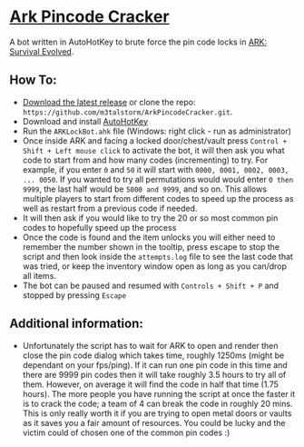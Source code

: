 # [Ark Pincode Cracker](https://github.com/m3talstorm/ArkPincodeCracker)

A bot written in AutoHotKey to brute force the pin code locks in [ARK: Survival Evolved](http://www.playark.com/).

## How To:

* [Download the latest release](https://github.com/m3talstorm/ArkPincodeCracker/archive/master.zip) or clone the repo: `https://github.com/m3talstorm/ArkPincodeCracker.git`.
* Download and install [AutoHotKey](http://ahkscript.org/download/ahk-install.exe)
* Run the `ARKLockBot.ahk` file (Windows: right click - run as administrator)
* Once inside ARK and facing a locked door/chest/vault press `Control + Shift + Left mouse click` to activate the bot, it will then ask you what code to start from and how many codes (incrementing) to try.
For example, if you enter `0` and `50` it will start with `0000, 0001, 0002, 0003, ... 0050`. If you wanted to try all permutations would would enter `0 then 9999`, the last half would be `5000 and 9999`, and so on.
This allows multiple players to start from different codes to speed up the process as well as restart from a previous code if needed.
* It will then ask if you would like to try the 20 or so most common pin codes to hopefully speed up the process
* Once the code is found and the item unlocks you will either need to remember the number shown in the tooltip, press escape to stop the script and then look inside the `attempts.log` file to see the
last code that was tried, or keep the inventory window open as long as you can/drop all items.
* The bot can be paused and resumed with `Controls + Shift + P` and stopped by pressing `Escape`


## Additional information:

* Unfortunately the script has to wait for ARK to open and render then close the pin code dialog which takes time, roughly 1250ms (might be dependant on your fps/ping).
If it can run one pin code in this time and there are 9999 pin codes then it will take roughly 3.5 hours to try all of them. However, on average it will find the code in half that time (1.75 hours).
The more people you have running the script at once the faster it is to crack the code; a team of 4 can break the code in roughly 20 mins.
This is only really worth it if you are trying to open metal doors or vaults as it saves you a fair amount of resources. You could be lucky and the victim could of chosen one of the common  pin codes :)

